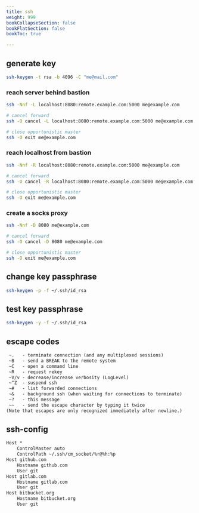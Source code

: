 ```yaml
---
title: ssh
weight: 999
bookCollapseSection: false
bookFlatSection: false
bookToc: true

---
```


## generate key

```bash
ssh-keygen -t rsa -b 4096 -C "me@mail.com"
```

### reach server behind bastion

```bash
ssh -Nnf -L localhost:8080:remote.example.com:5000 me@example.com

# cancel forward
ssh -O cancel -L localhost:8080:remote.example.com:5000 me@example.com

# close opportunistic master
ssh -O exit me@example.com
```

### reach localhost from bastion

```bash
ssh -Nnf -R localhost:8080:remote.example.com:5000 me@example.com

# cancel forward
ssh -O cancel -R localhost:8080:remote.example.com:5000 me@example.com

# close opportunistic master
ssh -O exit me@example.com
```

### create a socks proxy

```bash
ssh -Nnf -D 8080 me@example.com

# cancel forward
ssh -O cancel -D 8080 me@example.com

# close opportunistic master
ssh -O exit me@example.com
```

## change key passphrase

```bash
ssh-keygen -p -f ~/.ssh/id_rsa
```

## test key passphrase

```bash
ssh-keygen -y -f ~/.ssh/id_rsa
```

## escape codes

```txt
 ~.   - terminate connection (and any multiplexed sessions)
 ~B   - send a BREAK to the remote system
 ~C   - open a command line
 ~R   - request rekey
 ~V/v - decrease/increase verbosity (LogLevel)
 ~^Z  - suspend ssh
 ~#   - list forwarded connections
 ~&   - background ssh (when waiting for connections to terminate)
 ~?   - this message
 ~~   - send the escape character by typing it twice
(Note that escapes are only recognized immediately after newline.)
```


## ssh-config

```txt
Host *
    ControlMaster auto
    ControlPath ~/.ssh/cm_socket/%r@%h:%p
Host github.com
    Hostname github.com
    User git
Host gitlab.com
    Hostname gitlab.com
    User git
Host bitbucket.org
    Hostname bitbucket.org
    User git
```
